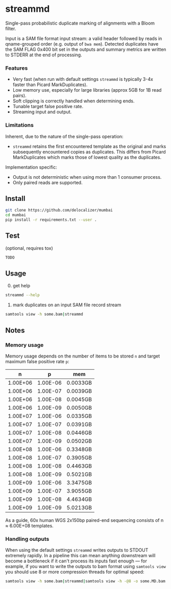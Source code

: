 # streammd

Single-pass probabilistic duplicate marking of alignments with a Bloom filter.

Input is a SAM file format input stream: a valid header followed by reads in
qname-grouped order (e.g. output of `bwa mem`). Detected duplicates have the
SAM FLAG 0x400 bit set in the outputs and summary metrics are written to STDERR
at the end of processing.

### Features

* Very fast (when run with default settings `streammd` is typically 3-4x faster
  than Picard MarkDuplicates).
* Low memory use, especially for large libraries (approx 5GB for 1B read pairs).
* Soft clipping is correctly handled when determining ends.
* Tunable target false positive rate.
* Streaming input and output.

### Limitations

Inherent, due to the nature of the single-pass operation:

* `streammd` retains the first encountered template as the original and marks
  subsequently encountered copies as duplicates. This differs from Picard
  MarkDuplicates which marks those of lowest quality as the duplicates.

Implementation specific:

* Output is not deterministic when using more than 1 consumer process.
* Only paired reads are supported.

## Install

```bash
git clone https://github.com/delocalizer/mumbai
cd mumbai
pip install -r requirements.txt --user .
```

## Test
(optional, requires tox)
```bash
TODO
```

## Usage

0. get help

```bash
streammd --help
```

1. mark duplicates on an input SAM file record stream 

```bash
samtools view -h some.bam|streammd
```

## Notes

### Memory usage

Memory usage depends on the number of items to be stored `n` and target
maximum false positive rate `p`:

|    n    |    p    |    mem    |
| ------- | ------- | --------- |
|1.00E+06 |1.00E-06 |0.0033GB   |
|1.00E+06 |1.00E-07 |0.0039GB   |
|1.00E+06 |1.00E-08 |0.0045GB   |
|1.00E+06 |1.00E-09 |0.0050GB   |
|1.00E+07 |1.00E-06 |0.0335GB   |
|1.00E+07 |1.00E-07 |0.0391GB   |
|1.00E+07 |1.00E-08 |0.0446GB   |
|1.00E+07 |1.00E-09 |0.0502GB   |
|1.00E+08 |1.00E-06 |0.3348GB   |
|1.00E+08 |1.00E-07 |0.3905GB   |
|1.00E+08 |1.00E-08 |0.4463GB   |
|1.00E+08 |1.00E-09 |0.5021GB   |
|1.00E+09 |1.00E-06 |3.3475GB   |
|1.00E+09 |1.00E-07 |3.9055GB   |
|1.00E+09 |1.00E-08 |4.4634GB   |
|1.00E+09 |1.00E-09 |5.0213GB   |

As a guide, 60x human WGS 2x150bp paired-end sequencing consists of
n &#8776; 6.00E+08 templates.

### Handling outputs

When using the default settings `streammd` writes outputs to STDOUT extremely
rapidly. In a pipeline this can mean anything downstream will become a
bottleneck if it can't process its inputs fast enough — for example, if you
want to write the outputs to bam format using `samtools view` you should use 8
or more compression threads for optimal speed:

```bash
samtools view -h some.bam|streammd|samtools view -h -@8 -o some.MD.bam
```
